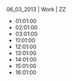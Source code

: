 06_03_2013 | Work | ZZ 
* 01:01:00
* 02:01:00
* 03:01:00
* 11:01:00
* 12:01:00
* 13:01:00
* 14:01:00
* 15:01:00
* 16:01:00
